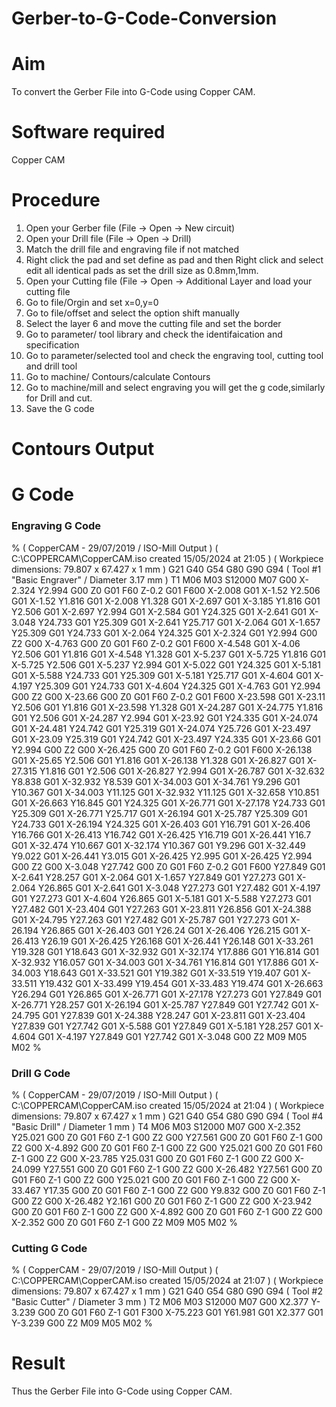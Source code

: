 # Gerber-to-G-Code-Conversion
# Aim
To convert the Gerber File into G-Code using Copper CAM.
# Software required
Copper CAM
# Procedure
1. Open your Gerber file (File → Open → New circuit)</br>
2. Open your Drill file (File → Open → Drill)</br>
3. Match the drill file and engraving file if not matched </br>
4. Right click the pad and set define as pad and then Right click and select edit all identical pads as set the drill size as 0.8mm,1mm.</br>
5. Open your Cutting file (File → Open → Additional Layer and load your cutting file</br>
6. Go to file/Orgin and set x=0,y=0 </br>
7. Go to file/offset and select the option shift manually</br>
8. Select the layer 6 and move the cutting file and set the border</br>
9. Go to parameter/ tool library and check the identifaication and specification</br>
10. Go to parameter/selected tool and check the engraving tool, cutting tool and drill tool</br>
11. Go to machine/ Contours/calculate Contours</br>
12. Go to machine/mill and select engraving you will get the g code,similarly for Drill and cut. </br>
13. Save the G code</br>
# Contours Output
# G Code
### Engraving G Code

%
( CopperCAM - 29/07/2019 / ISO-Mill Output )
( C:\COPPERCAM\CopperCAM.iso created 15/05/2024 at 21:05 )
( Workpiece dimensions: 79.807 x 67.427 x 1 mm )
G21 G40 G54
G80 G90 G94
( Tool #1 "Basic Engraver" / Diameter 3.17 mm )
T1 M06
M03 S12000
M07
G00 X-2.324 Y2.994
G00 Z0
G01 F60 Z-0.2
G01 F600 X-2.008
G01 X-1.52 Y2.506
G01 X-1.52 Y1.816
G01 X-2.008 Y1.328
G01 X-2.697
G01 X-3.185 Y1.816
G01 Y2.506
G01 X-2.697 Y2.994
G01 X-2.584
G01 Y24.325
G01 X-2.641
G01 X-3.048 Y24.733
G01 Y25.309
G01 X-2.641 Y25.717
G01 X-2.064
G01 X-1.657 Y25.309
G01 Y24.733
G01 X-2.064 Y24.325
G01 X-2.324
G01 Y2.994
G00 Z2
G00 X-4.763
G00 Z0
G01 F60 Z-0.2
G01 F600 X-4.548
G01 X-4.06 Y2.506
G01 Y1.816
G01 X-4.548 Y1.328
G01 X-5.237
G01 X-5.725 Y1.816
G01 X-5.725 Y2.506
G01 X-5.237 Y2.994
G01 X-5.022
G01 Y24.325
G01 X-5.181
G01 X-5.588 Y24.733
G01 Y25.309
G01 X-5.181 Y25.717
G01 X-4.604
G01 X-4.197 Y25.309
G01 Y24.733
G01 X-4.604 Y24.325
G01 X-4.763
G01 Y2.994
G00 Z2
G00 X-23.66
G00 Z0
G01 F60 Z-0.2
G01 F600 X-23.598
G01 X-23.11 Y2.506
G01 Y1.816
G01 X-23.598 Y1.328
G01 X-24.287
G01 X-24.775 Y1.816
G01 Y2.506
G01 X-24.287 Y2.994
G01 X-23.92
G01 Y24.335
G01 X-24.074
G01 X-24.481 Y24.742
G01 Y25.319
G01 X-24.074 Y25.726
G01 X-23.497
G01 X-23.09 Y25.319
G01 Y24.742
G01 X-23.497 Y24.335
G01 X-23.66
G01 Y2.994
G00 Z2
G00 X-26.425
G00 Z0
G01 F60 Z-0.2
G01 F600 X-26.138
G01 X-25.65 Y2.506
G01 Y1.816
G01 X-26.138 Y1.328
G01 X-26.827
G01 X-27.315 Y1.816
G01 Y2.506
G01 X-26.827 Y2.994
G01 X-26.787
G01 X-32.632 Y8.838
G01 X-32.932 Y8.539
G01 X-34.003
G01 X-34.761 Y9.296
G01 Y10.367
G01 X-34.003 Y11.125
G01 X-32.932 Y11.125
G01 X-32.658 Y10.851
G01 X-26.663 Y16.845
G01 Y24.325
G01 X-26.771
G01 X-27.178 Y24.733
G01 Y25.309
G01 X-26.771 Y25.717
G01 X-26.194
G01 X-25.787 Y25.309
G01 Y24.733
G01 X-26.194 Y24.325
G01 X-26.403
G01 Y16.791
G01 X-26.406 Y16.766
G01 X-26.413 Y16.742
G01 X-26.425 Y16.719
G01 X-26.441 Y16.7
G01 X-32.474 Y10.667
G01 X-32.174 Y10.367
G01 Y9.296
G01 X-32.449 Y9.022
G01 X-26.441 Y3.015
G01 X-26.425 Y2.995
G01 X-26.425 Y2.994
G00 Z2
G00 X-3.048 Y27.742
G00 Z0
G01 F60 Z-0.2
G01 F600 Y27.849
G01 X-2.641 Y28.257
G01 X-2.064
G01 X-1.657 Y27.849
G01 Y27.273
G01 X-2.064 Y26.865
G01 X-2.641
G01 X-3.048 Y27.273
G01 Y27.482
G01 X-4.197
G01 Y27.273
G01 X-4.604 Y26.865
G01 X-5.181
G01 X-5.588 Y27.273
G01 Y27.482
G01 X-23.404
G01 Y27.263
G01 X-23.811 Y26.856
G01 X-24.388
G01 X-24.795 Y27.263
G01 Y27.482
G01 X-25.787
G01 Y27.273
G01 X-26.194 Y26.865
G01 X-26.403
G01 Y26.24
G01 X-26.406 Y26.215
G01 X-26.413 Y26.19
G01 X-26.425 Y26.168
G01 X-26.441 Y26.148
G01 X-33.261 Y19.328
G01 Y18.643
G01 X-32.932
G01 X-32.174 Y17.886
G01 Y16.814
G01 X-32.932 Y16.057
G01 X-34.003
G01 X-34.761 Y16.814
G01 Y17.886
G01 X-34.003 Y18.643
G01 X-33.521
G01 Y19.382
G01 X-33.519 Y19.407
G01 X-33.511 Y19.432
G01 X-33.499 Y19.454
G01 X-33.483 Y19.474
G01 X-26.663 Y26.294
G01 Y26.865
G01 X-26.771
G01 X-27.178 Y27.273
G01 Y27.849
G01 X-26.771 Y28.257
G01 X-26.194
G01 X-25.787 Y27.849
G01 Y27.742
G01 X-24.795
G01 Y27.839
G01 X-24.388 Y28.247
G01 X-23.811
G01 X-23.404 Y27.839
G01 Y27.742
G01 X-5.588
G01 Y27.849
G01 X-5.181 Y28.257
G01 X-4.604
G01 X-4.197 Y27.849
G01 Y27.742
G01 X-3.048
G00 Z2
M09
M05
M02
%




### Drill G Code


%
( CopperCAM - 29/07/2019 / ISO-Mill Output )
( C:\COPPERCAM\CopperCAM.iso created 15/05/2024 at 21:04 )
( Workpiece dimensions: 79.807 x 67.427 x 1 mm )
G21 G40 G54
G80 G90 G94
( Tool #4 "Basic Drill" / Diameter 1 mm )
T4 M06
M03 S12000
M07
G00 X-2.352 Y25.021
G00 Z0
G01 F60 Z-1
G00 Z2
G00 Y27.561
G00 Z0
G01 F60 Z-1
G00 Z2
G00 X-4.892
G00 Z0
G01 F60 Z-1
G00 Z2
G00 Y25.021
G00 Z0
G01 F60 Z-1
G00 Z2
G00 X-23.785 Y25.031
G00 Z0
G01 F60 Z-1
G00 Z2
G00 X-24.099 Y27.551
G00 Z0
G01 F60 Z-1
G00 Z2
G00 X-26.482 Y27.561
G00 Z0
G01 F60 Z-1
G00 Z2
G00 Y25.021
G00 Z0
G01 F60 Z-1
G00 Z2
G00 X-33.467 Y17.35
G00 Z0
G01 F60 Z-1
G00 Z2
G00 Y9.832
G00 Z0
G01 F60 Z-1
G00 Z2
G00 X-26.482 Y2.161
G00 Z0
G01 F60 Z-1
G00 Z2
G00 X-23.942
G00 Z0
G01 F60 Z-1
G00 Z2
G00 X-4.892
G00 Z0
G01 F60 Z-1
G00 Z2
G00 X-2.352
G00 Z0
G01 F60 Z-1
G00 Z2
M09
M05
M02
%



### Cutting G Code

%
( CopperCAM - 29/07/2019 / ISO-Mill Output )
( C:\COPPERCAM\CopperCAM.iso created 15/05/2024 at 21:07 )
( Workpiece dimensions: 79.807 x 67.427 x 1 mm )
G21 G40 G54
G80 G90 G94
( Tool #2 "Basic Cutter" / Diameter 3 mm )
T2 M06
M03 S12000
M07
G00 X2.377 Y-3.239
G00 Z0
G01 F60 Z-1
G01 F300 X-75.223
G01 Y61.981
G01 X2.377
G01 Y-3.239
G00 Z2
M09
M05
M02
%




# Result

Thus the Gerber File into G-Code using Copper CAM.
